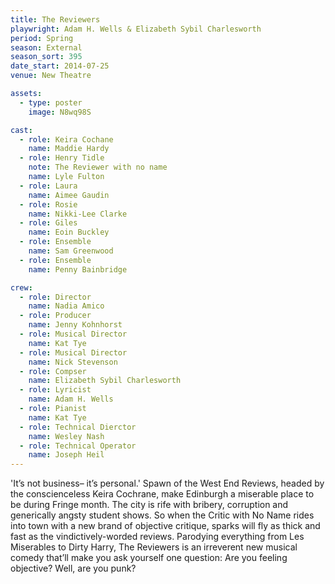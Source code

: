 ```yaml
---
title: The Reviewers
playwright: Adam H. Wells & Elizabeth Sybil Charlesworth
period: Spring
season: External
season_sort: 395
date_start: 2014-07-25
venue: New Theatre

assets:
  - type: poster
    image: N8wq98S

cast:
  - role: Keira Cochane
    name: Maddie Hardy
  - role: Henry Tidle
    note: The Reviewer with no name
    name: Lyle Fulton
  - role: Laura
    name: Aimee Gaudin
  - role: Rosie
    name: Nikki-Lee Clarke
  - role: Giles
    name: Eoin Buckley
  - role: Ensemble
    name: Sam Greenwood
  - role: Ensemble
    name: Penny Bainbridge

crew:
  - role: Director
    name: Nadia Amico
  - role: Producer
    name: Jenny Kohnhorst
  - role: Musical Director
    name: Kat Tye
  - role: Musical Director
    name: Nick Stevenson
  - role: Compser
    name: Elizabeth Sybil Charlesworth
  - role: Lyricist
    name: Adam H. Wells
  - role: Pianist
    name: Kat Tye
  - role: Technical Dierctor
    name: Wesley Nash
  - role: Technical Operator
    name: Joseph Heil
---
```


'It’s not business– it’s personal.' Spawn of the West End Reviews, headed by the conscienceless Keira Cochrane, make Edinburgh a miserable place to be during Fringe month. The city is rife with bribery, corruption and generically angsty student shows. So when the Critic with No Name rides into town with a new brand of objective critique, sparks will fly as thick and fast as the vindictively-worded reviews. Parodying everything from Les Miserables to Dirty Harry, The Reviewers is an irreverent new musical comedy that’ll make you ask yourself one question: Are you feeling objective? Well, are you punk?
